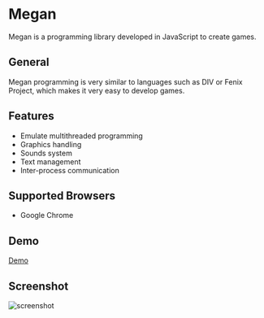 Megan
=====

Megan is a programming library developed in JavaScript to create games.

General
-------

Megan programming is very similar to languages such as DIV or Fenix Project, which makes it very easy to develop games.

Features
--------

* Emulate multithreaded programming
* Graphics handling
* Sounds system
* Text management
* Inter-process communication

Supported Browsers
------------------

* Google Chrome

Demo
----

[Demo](http://zeronest.com/games/megan/demo)

Screenshot
----------

![screenshot](http://zeronest.com/games/megan/demo/img/screenshot.png)
